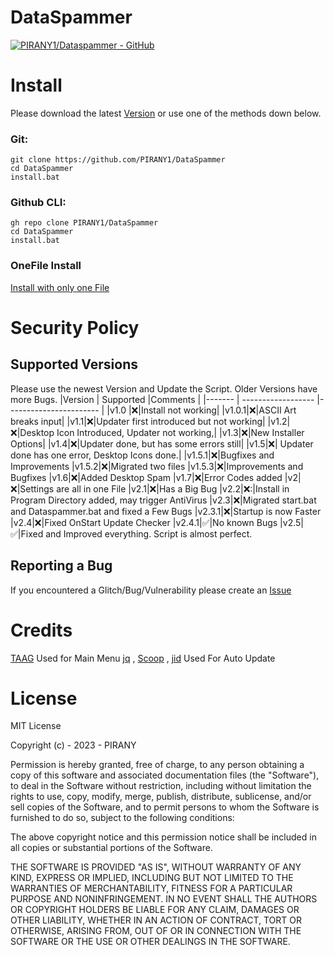 # DataSpammer
[![PIRANY1/Dataspammer - GitHub](https://gh-card.dev/repos/PIRANY1/Dataspammer.svg?fullname=)](https://github.com/PIRANY1/Dataspammer)

# Install
Please download the latest [Version](https://github.com/PIRANY1/DataSpammer/releases/latest) or use one of the methods down below.
### Git:
```
git clone https://github.com/PIRANY1/DataSpammer
cd DataSpammer
install.bat
```
### Github CLI:
```
gh repo clone PIRANY1/DataSpammer
cd DataSpammer
install.bat
```
### OneFile Install
[Install with only one File](https://gist.github.com/PIRANY1/8344f981f20a8e430f8a74c5fa80c390/archive/aa97156420dce791eef1be69b6eb541621b4644a.zip)

# Security Policy
## Supported Versions

Please use the newest Version and Update the Script. Older Versions have more Bugs.
|Version | Supported          |Comments                |
|------- | ------------------ |----------------------- |
|v1.0  |❌|Install not working|
|v1.0.1|❌|ASCII Art breaks input|
|v1.1|❌|Updater first introduced but not working|
|v1.2|❌|Desktop Icon Introduced, Updater not working,|
|v1.3|❌|New Installer Options| 
|v1.4|❌|Updater done, but has some errors still| 
|v1.5|❌| Updater done has one error, Desktop Icons done.|
|v1.5.1|❌|Bugfixes and Improvements
|v1.5.2|❌|Migrated two files
|v1.5.3|❌|Improvements and Bugfixes
|v1.6|❌|Added Desktop Spam
|v1.7|❌|Error Codes added 
|v2|❌|Settings are all in one File
|v2.1|❌|Has a Big Bug
|v2.2|❌:|Install in Program Directory added, may trigger AntiVirus
|v2.3|❌|Migrated start.bat and Dataspammer.bat and fixed a Few Bugs
|v2.3.1|❌|Startup is now Faster
|v2.4|❌|Fixed OnStart Update Checker
|v2.4.1|✅|No known Bugs
|v2.5|✅|Fixed and Improved everything. Script is almost perfect.
## Reporting a Bug
If you encountered a Glitch/Bug/Vulnerability please create an [Issue](https://github.com/PIRANY1/DataSpammer/issues)

# Credits
[TAAG](https://patorjk.com/software/taag/) Used for Main Menu
[jq](https://jqlang.github.io/jq/) ,
[Scoop](https://scoop.sh/#/) , 
[jid](https://bjansen.github.io/scoop-apps/main/jid/) Used For Auto Update

# License
MIT License

Copyright (c) - 2023 - PIRANY

Permission is hereby granted, free of charge, to any person obtaining a copy
of this software and associated documentation files (the "Software"), to deal
in the Software without restriction, including without limitation the rights
to use, copy, modify, merge, publish, distribute, sublicense, and/or sell
copies of the Software, and to permit persons to whom the Software is
furnished to do so, subject to the following conditions:

The above copyright notice and this permission notice shall be included in all
copies or substantial portions of the Software.

THE SOFTWARE IS PROVIDED "AS IS", WITHOUT WARRANTY OF ANY KIND, EXPRESS OR
IMPLIED, INCLUDING BUT NOT LIMITED TO THE WARRANTIES OF MERCHANTABILITY,
FITNESS FOR A PARTICULAR PURPOSE AND NONINFRINGEMENT. IN NO EVENT SHALL THE
AUTHORS OR COPYRIGHT HOLDERS BE LIABLE FOR ANY CLAIM, DAMAGES OR OTHER
LIABILITY, WHETHER IN AN ACTION OF CONTRACT, TORT OR OTHERWISE, ARISING FROM,
OUT OF OR IN CONNECTION WITH THE SOFTWARE OR THE USE OR OTHER DEALINGS IN THE
SOFTWARE.
